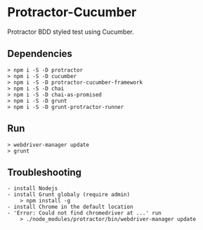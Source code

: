 # Protractor-Cucumber
Protractor BDD styled test using Cucumber.

## Dependencies  

    > npm i -S -D protractor
    > npm i -S -D cucumber
    > npm i -S -D protractor-cucumber-framework
    > npm i -S -D chai
    > npm i -S -D chai-as-promised
    > npm i -S -D grunt
    > npm i -S -D grunt-protractor-runner
    
## Run
    > webdriver-manager update
    > grunt

## Troubleshooting 

    - install Nodejs
    - install Grunt globaly (require admin)
        > npm install -g
    - install Chrome in the default location
    - 'Error: Could not find chromedriver at ...' run
        > ./node_modules/protractor/bin/webdriver-manager update